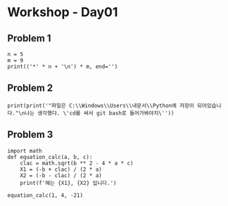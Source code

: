 # Workshop - Day01

## Problem 1

```
n = 5
m = 9
print(('*' * n + '\n') * m, end='')
```



## Problem 2

```
print(print('"파일은 C:\\Windows\\Users\\내문서\\Python에 저장이 되어있습니다."\n나는 생각했다. \'cd를 써서 git bash로 들어가봐야지\''))
```



## Problem 3

```
import math
def equation_calc(a, b, c):
    clac = math.sqrt(b ** 2 - 4 * a * c) 
    X1 = (-b + clac) / (2 * a)
    X2 = (-b - clac) / (2 * a)
    print(f'해는 {X1}, {X2} 입니다.')

equation_calc(1, 4, -21)
```

